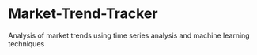 # Market-Trend-Tracker
Analysis of market trends using time series analysis and machine learning techniques
